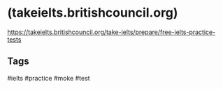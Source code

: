 # (takeielts.britishcouncil.org)

<https://takeielts.britishcouncil.org/take-ielts/prepare/free-ielts-practice-tests>

## Tags

#ielts #practice #moke #test
